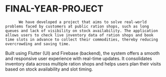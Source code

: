 # FINAL-YEAR-PROJECT

          We have developed a project that aims to solve real-world problems faced by customers at public ration shops, such as long queues and lack of visibility on stock availability. The application allows users to check live inventory data of ration shops and book time slots in advance to collect their commodities, thereby reducing overcrowding and saving time.

Built using Flutter (UI) and Firebase (backend), the system offers a smooth and responsive user experience with real-time updates. It consolidates inventory data across multiple ration shops and helps users plan their visits based on stock availability and slot timing.

